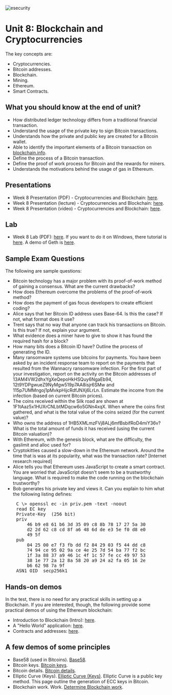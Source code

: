 ![esecurity](https://raw.githubusercontent.com/billbuchanan/esecurity/master/z_associated/esecurity_graphics.jpg)

#  Unit 8: Blockchain and Cryptocurrencies
The key concepts are:

* Cryptocurrencies.
* Bitcoin addresses.
* Blockchain.
* Mining.
* Ethereum.
* Smart Contracts.

## What you should know at the end of unit?

* How distributed ledger technology differs from a traditional financial transaction.
* Understand the usage of the private key to sign Bitcoin transactions.
* Understands how the private and public key are created for a Bitcoin wallet.
* Able to identify the important elements of a Bitcoin transaction on [blockchain.info](https://blockchain.info).
* Define the process of a Bitcoin transaction.
* Define the proof of work process for Bitcoin and the rewards for miners.
* Understands the motivations behind the usage of gas in Ethereum.

## Presentations

* Week 8 Presentation (PDF) - Cryptocurrencies and Blockchain: [here](http://www.asecuritysite.com/public/unit08_blockchain.pdf).
* Week 8 Presentation (lecture) - Cryptocurrencies and Blockchain: [here](https://www.youtube.com/watch?v=rzqLeLFo2mk).
* Week 8 Presentation (video) - Cryptocurrencies and Blockchain: [here](https://www.youtube.com/watch?v=zi9uCkcS72w).

## Lab

* Week 8 Lab (PDF): [here](https://github.com/billbuchanan/esecurity/blob/master/unit08_blockchain/lab/new_lab08_linux.pdf). If you want to do it on Windows, there tutorial is [here](https://github.com/billbuchanan/esecurity/blob/master/unit08_blockchain/lab/new_lab08.pdf). A demo of Geth is [here](https://www.youtube.com/watch?v=Gl3Suylr-7E).

## Sample Exam Questions

The following are sample questions:

* Bitcoin technology has a major problem with its proof-of-work method of gaining a consensus. What are the current drawbacks?
* How does Ethereum overcome the problems of the proof-of-work method?
* How does the payment of gas focus developers to create efficient coding?
* Alice says that her Bitcoin ID address uses Base-64. Is this the case? If not, what format does it use?
* Trent says that no way that anyone can track his transactions on Bitcoin. Is this true? If not, explain your argument.
* What evidence does a miner have to give to show it has found the required hash for a block?
* How many bits does a Bitcoin ID have? Outline the process of generating the ID.
* Many ransomware systems use bitcoins for payments. You have been asked by an incident response team to report on the payments that resulted from the Wannacry ransomware infection. For the first part of your investigation, report on the activity on the Bitcoin addresses of 13AM4VW2dhxYgXeQepoHkHSQuy6NgaEb94, 12t9YDPgwueZ9NyMgw519p7AA8isjr6SMw and 115p7UMMngoj1pMvkpHijcRdfJNXj6LrLn. Estimate the income from the infection (based on current Bitcoin prices).
* The coins received within the Silk road are shown at 1F1tAaz5x1HUXrCNLbtMDqcw6o5GNn4xqX. When where the coins first gathered, and what is the total value of the coins seized (for the current value)?
* Who owns the address of 1HB5XMLmzFVj8ALj6mfBsbifRoD4miY36v? What is the total amount of funds it has received (using the current Bitcoin valuation)?
* With Ethereum, with the genesis block, what are the difficulty, the gaslimit and alloc used for?
* Cryptokitties caused a slow-down in the Ethereum network. Around the time that is was at its popularity, what was the transaction rate? [Internet research required]
* Alice tells you that Ethereum uses JavaScript to create a smart contract. You are worried that JavaScript doesn't seem to be a trustworthy language. What is required to make the code running on the blockchain trustworthy?
* Bob generates his private key and views it. Can you explain to him what the following listing defines:
<pre>
    C \> openssl ec -in priv.pem -text -noout
    read EC key
    Private-Key  (256 bit)
    priv 
        46 b9 e8 61 b6 3d 35 09 c8 8b 78 17 27 5a 30 
        d2 2d 62 c8 cd 8f a6 48 6d de e3 5e f0 d8 e0 
        49 5f
    pub 
        04 25 00 e7 f3 fb dd f2 84 29 03 f5 44 dd c8 
        74 94 ce 95 02 9a ce 4e 25 7d 54 ba 77 f2 bc 
        1f 3a 88 37 a9 46 1c 4f 1c 57 fe cc 49 97 53 
        38 1e 77 2a 12 8a 58 20 a9 24 a2 fa 05 16 2e 
        b6 62 98 7a 9f
    ASN1 OID  secp256k1
</pre>
## Hands-on demos

In the test, there is no need for any practical skills in setting up a Blockchain. If you are interested, though, the following provide some practical demos of using the Ethereum blockchain:

* Introduction to Blockchain (Intro): [here](https://www.youtube.com/watch?v=Gl3Suylr-7E).
* A "Hello World" application: [here](https://www.youtube.com/watch?v=6-RYefqkhjg).
* Contracts and addresses: [here](https://www.youtube.com/watch?v=afIrT_h3vXk).

## A few demos of some principles

* Base58 (used in Bitcoins). [Base58](https://asecuritysite.com/encryption/base58).
* Bitcoin keys. [Bitcoin keys](https://asecuritysite.com/encryption/Bitcoin).
* Bitcoin details. [Bitcoin details](https://asecuritysite.com/encryption/bit).
* Elliptic Curve (Keys). [Elliptic Curve (Keys)](https://asecuritysite.com/encryption/ecc). Elliptic Curve is a public key method. This page outline the generation of ECC keys in Bitcoin.
* Blockchain work. Work. [Determine Blockchain work](https://asecuritysite.com/encryption/block).
